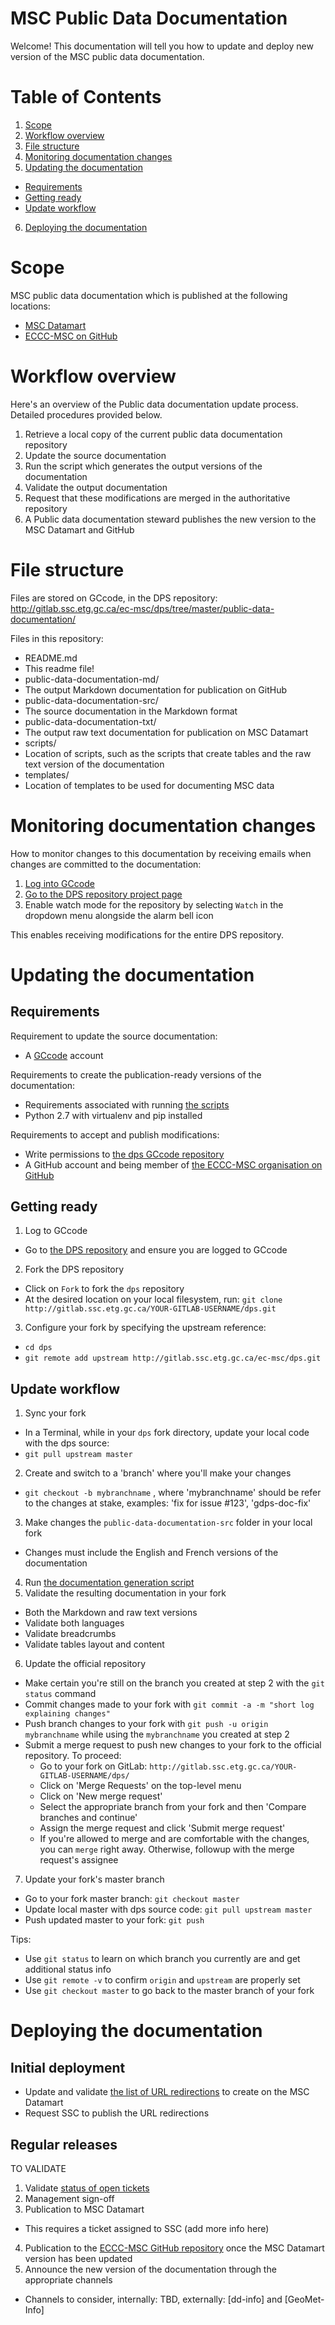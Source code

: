# MSC Public Data Documentation

Welcome! This documentation will tell you how to update and deploy new version of the MSC public data documentation.

# Table of Contents

1. [Scope](#scope)
2. [Workflow overview](#workflow-overview)
3. [File structure](#file-structure)
4. [Monitoring documentation changes](#monitoring-documentation-changes)
5. [Updating the documentation](#updating-the-documentation)
 * [Requirements](#requirements)
 * [Getting ready](#getting-ready)
 * [Update workflow](#update-workflow)
6. [Deploying the documentation](#deploying-the-documentation)

# Scope

MSC public data documentation which is published at the following locations:
* [MSC Datamart](http://dd.weather.gc.ca/)
* [ECCC-MSC on GitHub](https://github.com/ECCC-MSC)

# Workflow overview

Here's an overview of the Public data documentation update process. Detailed procedures provided below.

1. Retrieve a local copy of the current public data documentation repository
2. Update the source documentation
3. Run the script which generates the output versions of the documentation
4. Validate the output documentation
5. Request that these modifications are merged in the authoritative repository
6. A Public data documentation steward publishes the new version to the MSC Datamart and GitHub

# File structure

Files are stored on GCcode, in the DPS repository: http://gitlab.ssc.etg.gc.ca/ec-msc/dps/tree/master/public-data-documentation/

Files in this repository:
* README.md
 * This readme file!
* public-data-documentation-md/
 * The output Markdown documentation for publication on GitHub
* public-data-documentation-src/
 * The source documentation in the Markdown format
* public-data-documentation-txt/
 * The output raw text documentation for publication on MSC Datamart
* scripts/
 * Location of scripts, such as the scripts that create tables and the raw text version of the documentation
* templates/
 * Location of templates to be used for documenting MSC data

# Monitoring documentation changes

How to monitor changes to this documentation by receiving emails when changes are committed to the documentation:
1. [Log into GCcode](http://gitlab.ssc.etg.gc.ca/)
2. [Go to the DPS repository project page](http://gitlab.ssc.etg.gc.ca/ec-msc/dps)
3. Enable watch mode for the repository by selecting `Watch` in the dropdown menu alongside the alarm bell icon

This enables receiving modifications for the entire DPS repository.

# Updating the documentation

## Requirements

Requirement to update the source documentation:
* A [GCcode](http://gitlab.ssc.etg.gc.ca/) account

Requirements to create the publication-ready versions of the documentation:
* Requirements associated with running [the scripts](scripts/)
 * Python 2.7 with virtualenv and pip installed

Requirements to accept and publish modifications:
* Write permissions to [the dps GCcode repository](http://gitlab.ssc.etg.gc.ca/ec-msc/dps)
* A GitHub account and being member of [the ECCC-MSC organisation on GitHub](https://github.com/orgs/ECCC-MSC/people)

## Getting ready

1. Log to GCcode
 * Go to [the DPS repository](http://gitlab.ssc.etg.gc.ca/ec-msc/dps) and ensure you are logged to GCcode
2. Fork the DPS repository
 * Click on `Fork` to fork the `dps` repository
 * At the desired location on your local filesystem, run: `git clone http://gitlab.ssc.etg.gc.ca/YOUR-GITLAB-USERNAME/dps.git`
3. Configure your fork by specifying the upstream reference:
 * `cd dps`
 * `git remote add upstream http://gitlab.ssc.etg.gc.ca/ec-msc/dps.git`

## Update workflow

1. Sync your fork
 * In a Terminal, while in your `dps` fork directory, update your local code with the dps source:
 * `git pull upstream master`
2. Create and switch to a 'branch' where you'll make your changes
 * `git checkout -b mybranchname` , where 'mybranchname' should be refer to the changes at stake, examples: 'fix for issue #123', 'gdps-doc-fix'
3. Make changes the `public-data-documentation-src` folder in your local fork
 * Changes must include the English and French versions of the documentation
4. Run [the documentation generation script](scripts/)
5. Validate the resulting documentation in your fork
 * Both the Markdown and raw text versions
 * Validate both languages
 * Validate breadcrumbs
 * Validate tables layout and content
6. Update the official repository
 * Make certain you're still on the branch you created at step 2 with the `git status` command
 * Commit changes made to your fork with `git commit -a -m "short log explaining changes"`
 * Push branch changes to your fork with `git push -u origin mybranchname` while using the `mybranchname` you created at step 2
 * Submit a merge request to push new changes to your fork to the official repository. To proceed:
   * Go to your fork on GitLab: `http://gitlab.ssc.etg.gc.ca/YOUR-GITLAB-USERNAME/dps/`
   * Click on 'Merge Requests' on the top-level menu
   * Click on 'New merge request'
   * Select the appropriate branch from your fork and then 'Compare branches and continue'
   * Assign the merge request and click 'Submit merge request'
   * If you're allowed to merge and are comfortable with the changes, you can `merge` right away. Otherwise, followup with the merge request's assignee
7. Update your fork's master branch
 * Go to your fork master branch: `git checkout master`
 * Update local master with dps source code: `git pull upstream master`
 * Push updated master to your fork: `git push`
   
Tips:
 * Use `git status` to learn on which branch you currently are and get additional status info
 * Use `git remote -v` to confirm `origin` and `upstream` are properly set
 * Use `git checkout master` to go back to the master branch of your fork

# Deploying the documentation

## Initial deployment

* Update and validate [the list of URL redirections](MSC-Datamart_URL-redirections.md) to create on the MSC Datamart
* Request SSC to publish the URL redirections

## Regular releases

TO VALIDATE

1. Validate [status of open tickets](http://gitlab.ssc.etg.gc.ca/ec-msc/dps/issues?label_name%5B%5D=Public+documentation)
2. Management sign-off
3. Publication to MSC Datamart
  * This requires a ticket assigned to SSC (add more info here)
4. Publication to the [ECCC-MSC GitHub repository](https://github.com/ECCC-MSC) once the MSC Datamart version has been updated
5. Announce the new version of the documentation through the appropriate channels
  * Channels to consider, internally: TBD, externally: [dd-info] and [GeoMet-Info]
